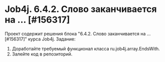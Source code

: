 # Job4j. 6.4.2. Слово заканчивается на ... [#156317]
Проект содержит решения блока "6.4.2. Слово заканчивается на ... [#156317]" курса Job4j.
Задание:
1. Доработайте требуемый функционал класса ru.job4j.array.EndsWith.
2. Залейте код в репозиторий.